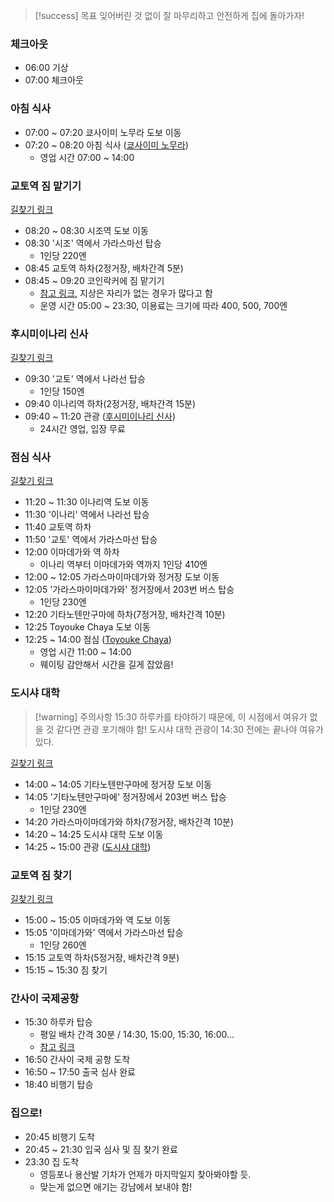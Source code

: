 > [!success] 목표
> 잊어버린 것 없이 잘 마무리하고 안전하게 집에 돌아가자!

### 체크아웃
- 06:00 기상
- 07:00 체크아웃
### 아침 식사
- 07:00 ~ 07:20 쿄사이미 노무라 도보 이동
- 07:20 ~ 08:20 아침 식사 ([쿄사이미 노무라](https://www.google.co.kr/maps/place/Kyosaimi+Nomura/@35.0161202,135.7511464,14z/data=!3m1!5s0x600102d6dc6ef987:0xa9cdc4232cf35a00!4m6!3m5!1s0x6001089b23dd1247:0x3e21365e0fb24c18!8m2!3d35.0060471!4d135.7587177!16s%2Fg%2F11b8_v7ms6?entry=ttu&g_ep=EgoyMDI0MTEwNi4wIKXMDSoASAFQAw%3D%3D))
	- 영업 시간 07:00 ~ 14:00
### 교토역 짐 맡기기
[길찾기 링크](https://maps.app.goo.gl/KsW1aTpmZSLfpWoU7)
- 08:20 ~ 08:30 시조역 도보 이동
- 08:30 '시조' 역에서 가라스마선 탑승
	- 1인당 220엔
- 08:45 교토역 하차(2정거장, 배차간격 5분)
- 08:45 ~ 09:20 코인락커에 짐 맡기기
	- [참고 링크](https://blog.naver.com/smaywhjh/223640072668), 지상은 자리가 없는 경우가 많다고 함
	- 운영 시간 05:00 ~ 23:30, 이용료는 크기에 따라 400, 500, 700엔
### 후시미이나리 신사
[길찾기 링크](https://maps.app.goo.gl/GcjDYV8eZ8a6udNP8)
- 09:30 '교토' 역에서 나라선 탑승
	- 1인당 150엔
- 09:40 이나리역 하차(2정거장, 배차간격 15분)
- 09:40 ~ 11:20 관광 ([후시미이나리 신사](https://www.google.co.kr/maps/place/%ED%9B%84%EC%8B%9C%EB%AF%B8+%EC%9D%B4%EB%82%98%EB%A6%AC+%EC%8B%A0%EC%82%AC/@34.9743489,135.7604685,15z/data=!4m6!3m5!1s0x60010f153d2e6d21:0x7b1aca1c753ae2e9!8m2!3d34.9676945!4d135.7791876!16zL20vMDVsZHJt?entry=ttu&g_ep=EgoyMDI0MTEwNi4wIKXMDSoASAFQAw%3D%3D))
	- 24시간 영업, 입장 무료
### 점심 식사
[길찾기 링크](https://maps.app.goo.gl/oeZDUxjh7SXAr11YA)
- 11:20 ~ 11:30 이나리역 도보 이동
- 11:30 '이나리' 역에서 나라선 탑승
- 11:40 교토역 하차
- 11:50 '교토' 역에서 가라스마선 탑승
- 12:00 이마데가와 역 하차
	- 이나리 역부터 이마데가와 역까지 1인당 410엔
- 12:00 ~ 12:05 가라스마이마데가와 정거장 도보 이동
- 12:05 '가라스마이마데가와' 정거장에서 203번 버스 탑승
	- 1인당 230엔
- 12:20 기타노텐만구마에 하차(7정거장, 배차간격 10분)
- 12:25 Toyouke Chaya 도보 이동
- 12:25 ~ 14:00 점심 ([Toyouke Chaya](https://www.google.co.kr/maps/place/Toyouke+Chaya/@35.0278106,135.6593827,13z/am=t/data=!4m10!1m3!11m2!2skewB0rOOSW2wSz7VayM9cg!3e3!3m5!1s0x600107ec7d139cf3:0xd467567a4a31d498!8m2!3d35.0278106!4d135.7356004!16s%2Fg%2F1tg_fysz?entry=ttu&g_ep=EgoyMDI0MTEwNi4wIKXMDSoASAFQAw%3D%3D))
	- 영업 시간 11:00 ~ 14:00
	- 웨이팅 감안해서 시간을 길게 잡았음!
### 도시샤 대학
> [!warning] 주의사항
> 15:30 하루카를 타야하기 때문에, 이 시점에서 여유가 없을 것 같다면 관광 포기해야 함!
> 도시샤 대학 관광이 14:30 전에는 끝나야 여유가 있다.

[길찾기 링크](https://maps.app.goo.gl/LRHpVmfYV1kKAfj77)
- 14:00 ~ 14:05 기타노텐만구마에 정거장 도보 이동
- 14:05 '기타노텐만구마에' 정거장에서 203번 버스 탑승
	- 1인당 230엔
- 14:20 가라스마이마데가와 하차(7정거장, 배차간격 10분)
- 14:20 ~ 14:25 도시샤 대학 도보 이동
- 14:25 ~ 15:00 관광 ([도시샤 대학](https://www.google.co.kr/maps/place/%EB%8F%84%EC%8B%9C%EC%83%A4+%EB%8C%80%ED%95%99/@35.0300916,135.7581134,17z/data=!3m1!4b1!4m6!3m5!1s0x60010871f6957ca1:0xd58996a9ee7ea648!8m2!3d35.0300916!4d135.7606883!16zL20vMDI0bWJo?entry=ttu&g_ep=EgoyMDI0MTEwNi4wIKXMDSoASAFQAw%3D%3D))
### 교토역 짐 찾기
[길찾기 링크](https://maps.app.goo.gl/XCtjZUqAS1YH7HCw7)
- 15:00 ~ 15:05 이마데가와 역 도보 이동
- 15:05 '이마데가와' 역에서 가라스마선 탑승
	- 1인당 260엔
- 15:15 교토역 하차(5정거장, 배차간격 9분)
- 15:15 ~ 15:30 짐 찾기
### 간사이 국제공항
- 15:30 하루카 탑승
	- 평일 배차 간격 30분 / 14:30, 15:00, 15:30, 16:00...
	- [참고 링크](https://blog.naver.com/dxsuckit69/223479218722)
- 16:50 간사이 국제 공항 도착
- 16:50 ~ 17:50 출국 심사 완료
- 18:40 비행기 탑승
### 집으로!
- 20:45 비행기 도착
- 20:45 ~ 21:30 입국 심사 및 짐 찾기 완료
- 23:30 집 도착
	- 영등포나 용산발 기차가 언제가 마지막일지 찾아봐야할 듯.
	- 맞는게 없으면 애기는 강남에서 보내야 함!